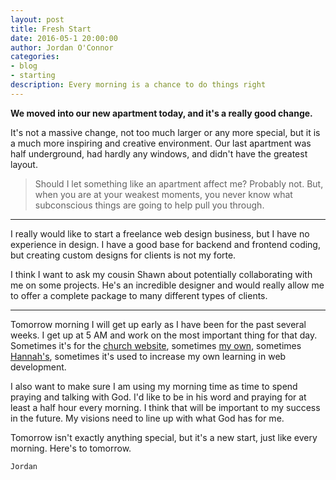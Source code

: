 ```yaml
---
layout: post
title: Fresh Start
date: 2016-05-1 20:00:00
author: Jordan O'Connor
categories:
- blog
- starting
description: Every morning is a chance to do things right
---
```


**We moved into our new apartment today, and it's a really good change.**

It's not a massive change, not too much larger or any more special, but it is a much more inspiring and creative environment. Our last apartment was half underground, had hardly any windows, and didn't have the greatest layout.

>Should I let something like an apartment affect me? Probably not. But, when you are at your weakest moments, you never know what subconscious things are going to help pull you through.


----------


I really would like to start a freelance web design business, but I have no experience in design. I have a good base for backend and frontend coding, but creating custom designs for clients is not my forte.

I think I want to ask my cousin Shawn about potentially collaborating with me on some projects. He's an incredible designer and would really allow me to offer a complete package to many different types of clients.


----------
Tomorrow morning I will get up early as I have been for the past several weeks. I get up at 5 AM and work on the most important thing for that day. Sometimes it's for the [church website](http://riverrochester.com), sometimes [my own](http://jordanmoconnor.com), sometimes [Hannah's](http://thegenuinelife.co), sometimes it's used to increase my own learning in web development.

I also want to make sure I am using my morning time as time to spend praying and talking with God. I'd like to be in his word and praying for at least a half hour every morning. I think that will be important to my success in the future. My visions need to line up with what God has for me.

Tomorrow isn't exactly anything special, but it's a new start, just like every morning. Here's to tomorrow.

    Jordan